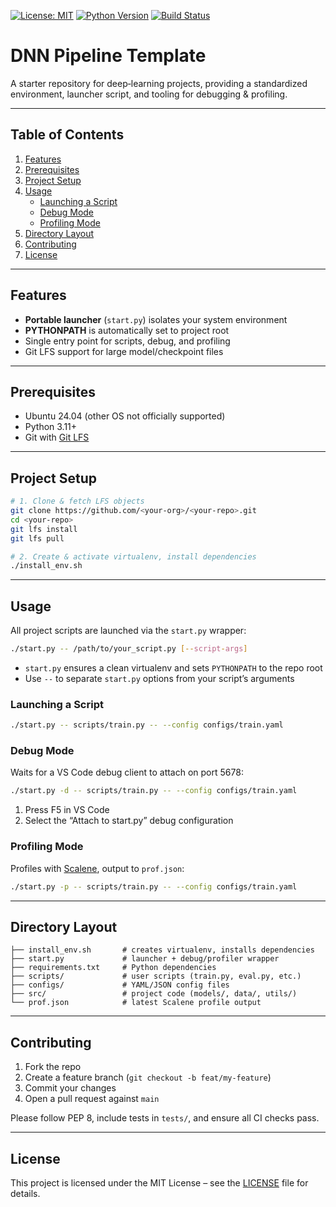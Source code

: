 [![License: MIT](https://img.shields.io/badge/License-MIT-blue.svg)](LICENSE)
[![Python Version](https://img.shields.io/badge/Python-%3E%3D3.11-blue)]()
[![Build Status](https://img.shields.io/github/actions/workflow/status/<your-org>/<your-repo>/ci.yml?branch=main)]()

# DNN Pipeline Template

A starter repository for deep‐learning projects, providing a standardized environment, launcher script, and tooling for debugging & profiling.

---

## Table of Contents

1. [Features](#features)  
2. [Prerequisites](#prerequisites)  
3. [Project Setup](#project-setup)  
4. [Usage](#usage)  
   - [Launching a Script](#launching-a-script)  
   - [Debug Mode](#debug-mode)  
   - [Profiling Mode](#profiling-mode)  
5. [Directory Layout](#directory-layout)  
6. [Contributing](#contributing)  
7. [License](#license)  

---

## Features

- **Portable launcher** (`start.py`) isolates your system environment  
- **PYTHONPATH** is automatically set to project root  
- Single entry point for scripts, debug, and profiling  
- Git LFS support for large model/checkpoint files  

---

## Prerequisites

- Ubuntu 24.04 (other OS not officially supported)  
- Python 3.11+  
- Git with [Git LFS](https://git-lfs.github.com/)  

---

## Project Setup

```bash
# 1. Clone & fetch LFS objects
git clone https://github.com/<your-org>/<your-repo>.git
cd <your-repo>
git lfs install
git lfs pull

# 2. Create & activate virtualenv, install dependencies
./install_env.sh
````

---

## Usage

All project scripts are launched via the `start.py` wrapper:

```bash
./start.py -- /path/to/your_script.py [--script-args]
```

* `start.py` ensures a clean virtualenv and sets `PYTHONPATH` to the repo root
* Use `--` to separate `start.py` options from your script’s arguments

### Launching a Script

```bash
./start.py -- scripts/train.py -- --config configs/train.yaml
```

### Debug Mode

Waits for a VS Code debug client to attach on port 5678:

```bash
./start.py -d -- scripts/train.py -- --config configs/train.yaml
```

1. Press F5 in VS Code
2. Select the “Attach to start.py” debug configuration

### Profiling Mode

Profiles with [Scalene](https://github.com/plasma-umass/scalene), output to `prof.json`:

```bash
./start.py -p -- scripts/train.py -- --config configs/train.yaml
```

---

## Directory Layout

```
├── install_env.sh       # creates virtualenv, installs dependencies
├── start.py             # launcher + debug/profiler wrapper
├── requirements.txt     # Python dependencies
├── scripts/             # user scripts (train.py, eval.py, etc.)
├── configs/             # YAML/JSON config files
├── src/                 # project code (models/, data/, utils/)
└── prof.json            # latest Scalene profile output
```

---

## Contributing

1. Fork the repo
2. Create a feature branch (`git checkout -b feat/my-feature`)
3. Commit your changes
4. Open a pull request against `main`

Please follow PEP 8, include tests in `tests/`, and ensure all CI checks pass.

---

## License

This project is licensed under the MIT License – see the [LICENSE](LICENSE) file for details.

```

